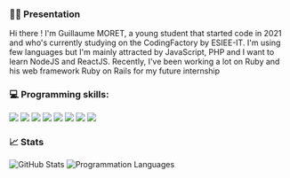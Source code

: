 ### ✍🏻 Presentation
Hi there !
I'm Guillaume MORET, a young student that started code in 2021 and who's currently studying on the CodingFactory by ESIEE-IT.
I'm using few languages but I'm mainly attracted by JavaScript, PHP and I want to learn NodeJS and ReactJS.
Recently, I've been working a lot on Ruby and his web framework Ruby on Rails for my future internship 


### 💻 Programming skills:


![](https://img.shields.io/badge/ruby-%23CC342D.svg?style=for-the-badge&logo=ruby&logoColor=white)
![](https://img.shields.io/badge/rails-%23CC0000.svg?style=for-the-badge&logo=ruby-on-rails&logoColor=white)
![](https://img.shields.io/badge/JavaScript-F7DF1E?style=for-the-badge&logo=javascript&logoColor=white)
![](https://img.shields.io/badge/PHP-777BB4?style=for-the-badge&logo=php&logoColor=white)
![](https://img.shields.io/badge/HTML5-E34F26?style=for-the-badge&logo=html5&logoColor=white)
![](https://img.shields.io/badge/CSS3-1572B6?style=for-the-badge&logo=css3&logoColor=white)
![](https://img.shields.io/badge/Python-3776AB?style=for-the-badge&logo=python&logoColor=white)
![](https://img.shields.io/badge/Java-ED8B00?style=for-the-badge&logo=java&logoColor=white)



### 📈 Stats
![GitHub Stats](https://github-readme-stats.vercel.app/api?username=AyakorK&theme=radical)
![Programmation Languages](https://github-readme-stats.vercel.app/api/top-langs/?username=AyakorK&show_icons=true&hide=HTML,CSS&theme=tokyonight)
<!--
**AyakorK/AyakorK** is a ✨ _special_ ✨ repository because its `README.md` (this file) appears on your GitHub profile.

Here are some ideas to get you started:

- 🔭 I’m currently working on ...
- 🌱 I’m currently learning ...
- 👯 I’m looking to collaborate on ...
- 🤔 I’m looking for help with ...
- 💬 Ask me about ...
- 📫 How to reach me: ...
- 😄 Pronouns: ...
- ⚡ Fun fact: ...
-->
